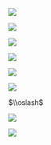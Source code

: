 ![](https://www.nta.go.jp/tmp/6edeaf1a-4e75-475a-9c48-1bc1b4b53478/images/754031a34351cfb042e317fad04e397c8f67439e69fbe5f65c4dd9d6a2e5cc4a.jpg)

![](https://www.nta.go.jp/tmp/6edeaf1a-4e75-475a-9c48-1bc1b4b53478/images/a5ed2d8a1bdb1ac3baed6e2874e678e2de295cb83d417ef922e7e22e1bdd466f.jpg)

![](https://www.nta.go.jp/tmp/6edeaf1a-4e75-475a-9c48-1bc1b4b53478/images/a264ff0aa9d6a19ad200690d17ad7e48408287aa381faf16991b9e05d215c071.jpg)

![](https://www.nta.go.jp/tmp/6edeaf1a-4e75-475a-9c48-1bc1b4b53478/images/18977b140a2ce983c017cd7401ec6e0ee2b7570d61b3c0042c8462eb743128e9.jpg)

![](https://www.nta.go.jp/tmp/6edeaf1a-4e75-475a-9c48-1bc1b4b53478/images/b9ad27ce8d8f219a6ecdf3ec14af1d2cb26a95c8aeda6b663d770f76ab7a87cd.jpg)

![](https://www.nta.go.jp/tmp/6edeaf1a-4e75-475a-9c48-1bc1b4b53478/images/e5b94b8f84b36b98ee3d17d95a5f5f7ac84f1dd2a5c81431cb0600b37cefcc9e.jpg)

$\\oslash$

![](https://www.nta.go.jp/tmp/6edeaf1a-4e75-475a-9c48-1bc1b4b53478/images/70eb4d32eed934cd44834bbaffa1b4022f4c3ba103707c97612aa6706c226dd4.jpg)

![](https://www.nta.go.jp/tmp/6edeaf1a-4e75-475a-9c48-1bc1b4b53478/images/1fe7905747d285e5a37c6f4a04a5d63397d54f5de7799b248db6cbf79e51151f.jpg)